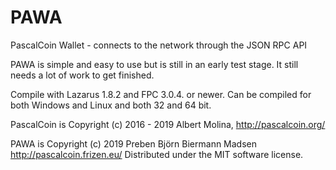 # PAWA
PascalCoin Wallet - connects to the network through the JSON RPC API

PAWA is simple and easy to use but is still in an early test stage. It still needs a lot of work to get finished.

Compile with Lazarus 1.8.2 and FPC 3.0.4. or newer. Can be compiled for both Windows and Linux and both 32 and 64 bit.

PascalCoin is Copyright (c) 2016 - 2019 Albert Molina, http://pascalcoin.org/

PAWA is Copyright (c) 2019 Preben Björn Biermann Madsen http://pascalcoin.frizen.eu/ Distributed under the MIT software license.
